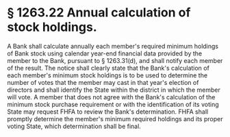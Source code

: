 # § 1263.22   Annual calculation of stock holdings.

A Bank shall calculate annually each member's required minimum holdings of Bank stock using calendar year-end financial data provided by the member to the Bank, pursuant to § 1263.31(d), and shall notify each member of the result. The notice shall clearly state that the Bank's calculation of each member's minimum stock holdings is to be used to determine the number of votes that the member may cast in that year's election of directors and shall identify the State within the district in which the member will vote. A member that does not agree with the Bank's calculation of the minimum stock purchase requirement or with the identification of its voting State may request FHFA to review the Bank's determination. FHFA shall promptly determine the member's minimum required holdings and its proper voting State, which determination shall be final.




